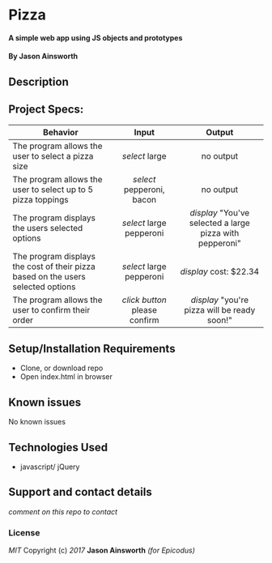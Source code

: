 # Pizza
#### A simple web app using JS objects and prototypes
#### By Jason Ainsworth

## Description

## Project Specs:
| Behavior |  Input   |  Output  |
|----------|:--------:|:--------:|
| The program allows the user to select a pizza size | *select* large| no output |
| The program allows the user to select up to 5 pizza toppings | *select* pepperoni, bacon| no output |
| The program displays the users selected options | *select* large pepperoni | *display* "You've selected a large pizza with pepperoni" |
| The program displays the cost of their pizza based on the users selected options | *select* large pepperoni | *display* cost: $22.34 |
| The program allows the user to confirm their order | *click button* please confirm | *display* "you're pizza will be ready soon!" |


## Setup/Installation Requirements
* Clone, or download repo
* Open index.html in browser

## Known issues
No known issues
## Technologies Used
* javascript/ jQuery
## Support and contact details
_comment on this repo to contact_
### License
_MIT_
Copyright (c) _2017_ **Jason Ainsworth** _(for Epicodus)_
